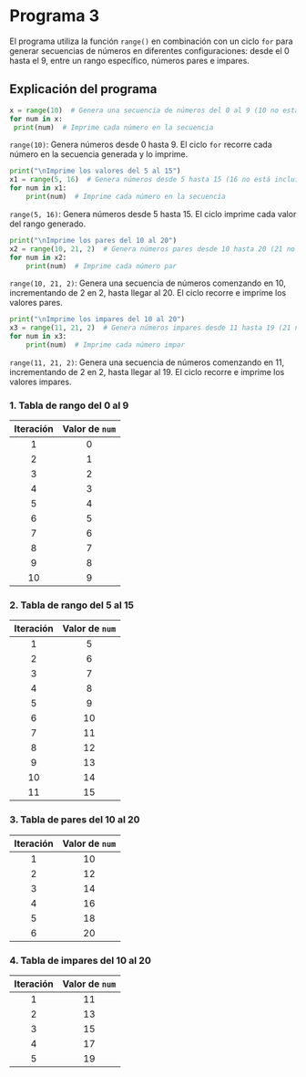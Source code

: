 # Programa 3
El programa utiliza la función `range()` en combinación con un ciclo `for` para generar secuencias de números en diferentes configuraciones: 
desde el 0 hasta el 9, entre un rango específico, números pares e impares.
## Explicación del programa
```python
x = range(10)  # Genera una secuencia de números del 0 al 9 (10 no está incluido)
for num in x:
 print(num)  # Imprime cada número en la secuencia
``` 
`range(10)`: Genera números desde 0 hasta 9. El ciclo `for` recorre cada número en la secuencia generada y lo imprime.

```python
print("\nImprime los valores del 5 al 15")
x1 = range(5, 16)  # Genera números desde 5 hasta 15 (16 no está incluido)
for num in x1:
    print(num)  # Imprime cada número en la secuencia
```
`range(5, 16)`: Genera números desde 5 hasta 15. El ciclo imprime cada valor del rango generado.

```python
print("\nImprime los pares del 10 al 20")
x2 = range(10, 21, 2)  # Genera números pares desde 10 hasta 20 (21 no está incluido)
for num in x2:
    print(num)  # Imprime cada número par
```
`range(10, 21, 2)`: Genera una secuencia de números comenzando en 10, incrementando de 2 en 2, hasta llegar al 20. El ciclo recorre e imprime los valores pares.

```python
print("\nImprime los impares del 10 al 20")
x3 = range(11, 21, 2)  # Genera números impares desde 11 hasta 19 (21 no está incluido)
for num in x3:
    print(num)  # Imprime cada número impar
```
`range(11, 21, 2)`: Genera una secuencia de números comenzando en 11, incrementando de 2 en 2, hasta llegar al 19. El ciclo recorre e imprime los valores impares.

### 1. Tabla de rango del 0 al 9
| **Iteración** | **Valor de `num`** |
|:-------------:|:------------------:|
| 1             | 0                 |
| 2             | 1                 |
| 3             | 2                 |
| 4             | 3                 |
| 5             | 4                 |
| 6             | 5                 |
| 7             | 6                 |
| 8             | 7                 |
| 9             | 8                 |
| 10            | 9                 |

### 2. Tabla de rango del 5 al 15
| **Iteración** | **Valor de `num`** |
|:-------------:|:------------------:|
| 1             | 5                 |
| 2             | 6                 |
| 3             | 7                 |
| 4             | 8                 |
| 5             | 9                 |
| 6             | 10                |
| 7             | 11                |
| 8             | 12                |
| 9             | 13                |
| 10            | 14                |
| 11            | 15                |

### 3. Tabla de pares del 10 al 20
| **Iteración** | **Valor de `num`** |
|:-------------:|:------------------:|
| 1             | 10                |
| 2             | 12                |
| 3             | 14                |
| 4             | 16                |
| 5             | 18                |
| 6             | 20                |

### 4. Tabla de impares del 10 al 20
| **Iteración** | **Valor de `num`** |
|:-------------:|:------------------:|
| 1             | 11                |
| 2             | 13                |
| 3             | 15                |
| 4             | 17                |
| 5             | 19                |

